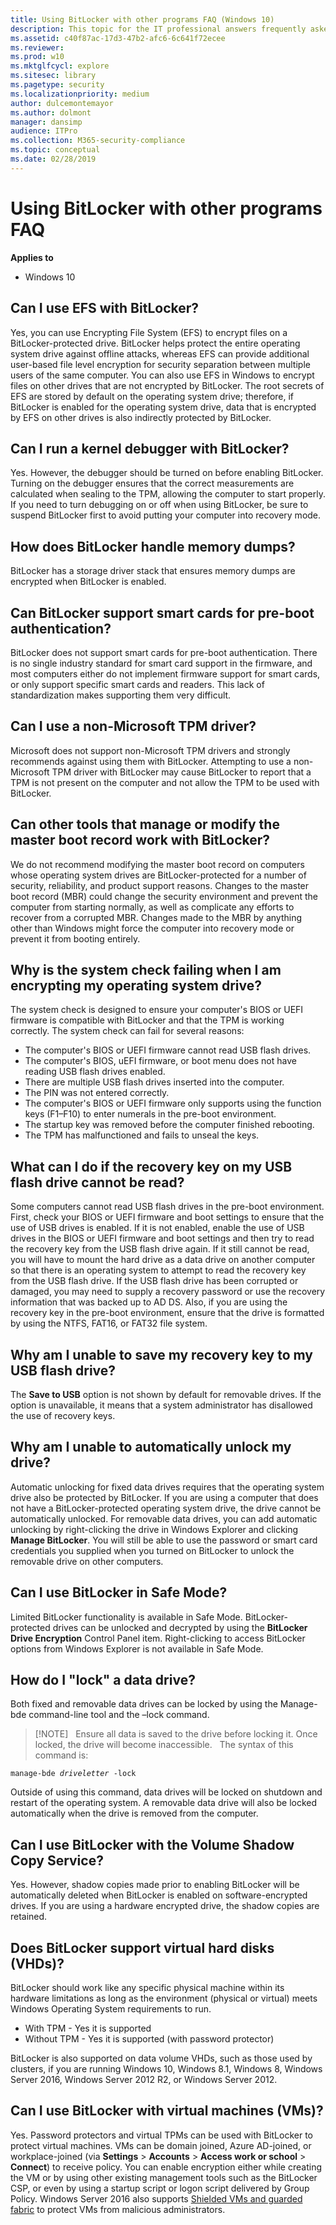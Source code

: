 ```yaml
---
title: Using BitLocker with other programs FAQ (Windows 10)
description: This topic for the IT professional answers frequently asked questions concerning the requirements to use, upgrade, deploy and administer, and key management policies for BitLocker.
ms.assetid: c40f87ac-17d3-47b2-afc6-6c641f72ecee
ms.reviewer: 
ms.prod: w10
ms.mktglfcycl: explore
ms.sitesec: library
ms.pagetype: security
ms.localizationpriority: medium
author: dulcemontemayor
ms.author: dolmont
manager: dansimp
audience: ITPro
ms.collection: M365-security-compliance
ms.topic: conceptual
ms.date: 02/28/2019
---
```


# Using BitLocker with other programs FAQ

**Applies to**
-   Windows 10

## Can I use EFS with BitLocker?

Yes, you can use Encrypting File System (EFS) to encrypt files on a BitLocker-protected drive. BitLocker helps protect the entire operating system drive against offline attacks, whereas EFS can provide additional user-based file level encryption for security separation between multiple users of the same computer. You can also use EFS in Windows to encrypt files on other drives that are not encrypted by BitLocker. The root secrets of EFS are stored by default on the operating system drive; therefore, if BitLocker is enabled for the operating system drive, data that is encrypted by EFS on other drives is also indirectly protected by BitLocker.

## Can I run a kernel debugger with BitLocker?

Yes. However, the debugger should be turned on before enabling BitLocker. Turning on the debugger ensures that the correct measurements are calculated when sealing to the TPM, allowing the computer to start properly. If you need to turn debugging on or off when using BitLocker, be sure to suspend BitLocker first to avoid putting your computer into recovery mode.

## How does BitLocker handle memory dumps?

BitLocker has a storage driver stack that ensures memory dumps are encrypted when BitLocker is enabled.

## Can BitLocker support smart cards for pre-boot authentication?

BitLocker does not support smart cards for pre-boot authentication. There is no single industry standard for smart card support in the firmware, and most computers either do not implement firmware support for smart cards, or only support specific smart cards and readers. This lack of standardization makes supporting them very difficult.

## Can I use a non-Microsoft TPM driver?

Microsoft does not support non-Microsoft TPM drivers and strongly recommends against using them with BitLocker. Attempting to use a non-Microsoft TPM driver with BitLocker may cause BitLocker to report that a TPM is not present on the computer and not allow the TPM to be used with BitLocker.

## Can other tools that manage or modify the master boot record work with BitLocker?

We do not recommend modifying the master boot record on computers whose operating system drives are BitLocker-protected for a number of security, reliability, and product support reasons. Changes to the master boot record (MBR) could change the security environment and prevent the computer from starting normally, as well as complicate any efforts to recover from a corrupted MBR. Changes made to the MBR by anything other than Windows might force the computer into recovery mode or prevent it from booting entirely.

## Why is the system check failing when I am encrypting my operating system drive?

The system check is designed to ensure your computer's BIOS or UEFI firmware is compatible with BitLocker and that the TPM is working correctly. The system check can fail for several reasons:

-   The computer's BIOS or UEFI firmware cannot read USB flash drives.
-   The computer's BIOS, uEFI firmware, or boot menu does not have reading USB flash drives enabled.
-   There are multiple USB flash drives inserted into the computer.
-   The PIN was not entered correctly.
-   The computer's BIOS or UEFI firmware only supports using the function keys (F1–F10) to enter numerals in the pre-boot environment.
-   The startup key was removed before the computer finished rebooting.
-   The TPM has malfunctioned and fails to unseal the keys.

## What can I do if the recovery key on my USB flash drive cannot be read?

Some computers cannot read USB flash drives in the pre-boot environment. First, check your BIOS or UEFI firmware and boot settings to ensure that the use of USB drives is enabled. If it is not enabled, enable the use of USB drives in the BIOS or UEFI firmware and boot settings and then try to read the recovery key from the USB flash drive again. If it still cannot be read, you will have to mount the hard drive as a data drive on another computer so that there is an operating system to attempt to read the recovery key from the USB flash drive. If the USB flash drive has been corrupted or damaged, you may need to supply a recovery password or use the recovery information that was backed up to AD DS. Also, if you are using the recovery key in the pre-boot environment, ensure that the drive is formatted by using the NTFS, FAT16, or FAT32 file system.

## Why am I unable to save my recovery key to my USB flash drive?

The **Save to USB** option is not shown by default for removable drives. If the option is unavailable, it means that a system administrator has disallowed the use of recovery keys.

## Why am I unable to automatically unlock my drive?

Automatic unlocking for fixed data drives requires that the operating system drive also be protected by BitLocker. If you are using a computer that does not have a BitLocker-protected operating system drive, the drive cannot be automatically unlocked. For removable data drives, you can add automatic unlocking by right-clicking the drive in Windows Explorer and clicking **Manage BitLocker**. You will still be able to use the password or smart card credentials you supplied when you turned on BitLocker to unlock the removable drive on other computers.

## Can I use BitLocker in Safe Mode?

Limited BitLocker functionality is available in Safe Mode. BitLocker-protected drives can be unlocked and decrypted by using the **BitLocker Drive Encryption** Control Panel item. Right-clicking to access BitLocker options from Windows Explorer is not available in Safe Mode.

## How do I "lock" a data drive?

Both fixed and removable data drives can be locked by using the Manage-bde command-line tool and the –lock command.

> [!NOTE]  
> Ensure all data is saved to the drive before locking it. Once locked, the drive will become inaccessible.
 
The syntax of this command is:

<code>manage-bde <i>driveletter</i> -lock</code>

Outside of using this command, data drives will be locked on shutdown and restart of the operating system. A removable data drive will also be locked automatically when the drive is removed from the computer.

## Can I use BitLocker with the Volume Shadow Copy Service?

Yes. However, shadow copies made prior to enabling BitLocker will be automatically deleted when BitLocker is enabled on software-encrypted drives. If you are using a hardware encrypted drive, the shadow copies are retained.

## Does BitLocker support virtual hard disks (VHDs)?

BitLocker should work like any specific physical machine within its hardware limitations as long as the environment (physical or virtual) meets Windows Operating System requirements to run.
- With TPM - Yes it is supported
- Without  TPM - Yes it is supported (with password protector)

BitLocker is also supported on data volume VHDs, such as those used by clusters, if you are running Windows 10, Windows 8.1, Windows 8, Windows Server 2016, Windows Server 2012 R2, or Windows Server 2012.

## Can I use BitLocker with virtual machines (VMs)?

Yes. Password protectors and virtual TPMs can be used with BitLocker to protect virtual machines. VMs can be domain joined, Azure AD-joined, or workplace-joined (via **Settings** > **Accounts** > **Access work or school** > **Connect**) to receive policy. You can enable encryption either while creating the VM or by using other existing management tools such as the BitLocker CSP, or even by using a startup script or logon script delivered by Group Policy. Windows Server 2016 also supports [Shielded VMs and guarded fabric](https://docs.microsoft.com/windows-server/virtualization/guarded-fabric-shielded-vm/guarded-fabric-and-shielded-vms-top-node) to protect VMs from malicious administrators.  


